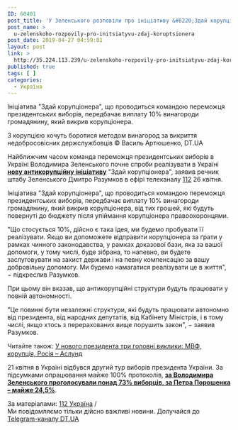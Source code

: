```yaml
---
ID: 60401
post_title: 'У Зеленського розповіли про ініціативу &#8220;Здай корупціонера&#8221;'
post_name: >
  u-zelenskoho-rozpovily-pro-initsiatyvu-zdaj-koruptsionera
post_date: 2019-04-27 04:59:01
layout: post
link: >
  http://35.224.113.239/u-zelenskoho-rozpovily-pro-initsiatyvu-zdaj-koruptsionera/
published: true
tags: [ ]
categories:
  - Україна
---
```

<div class="summary" itemprop="alternativeHeadline">
<p>Ініціатива "Здай корупціонера", що проводиться командою переможця президентських виборів, передбачає виплату 10% винагороди громадянину, який викрив корупціонера.</p>
</div>
<div class="bottom_block">
<div class="picture">
<div class="top_photo top">
<div class="frame_image"> <img class="img" src="https://image.zn.ua/media/images/645x426/Jul2018/207970.jpg" alt title="рада_4"></div>
<span class="photo_descr"><span class="title">З корупцією хочуть боротися методом винагород за викриття недобросовісних держслужбовців</span> <span class="source 1">© Василь Артюшенко, DT.UA</span></span></div>
</div>
<div class="article_body">
<div class="text">
<p>Найближчим часом команда переможця президентських виборів в Україні Володимира Зеленського почне спроби реалізувати в Україні <a href="https://dt.ua/POLITICS/u-novogo-prezidenta-tri-golovni-vikliki-mvf-korupciya-rosiya-aslund-309364_.html" target="_blank" rel="noopener noreferrer"><strong>нову антикорупційну ініціативу</strong></a> "Здай корупціонера", заявив речник штабу Зеленського Дмитро Разумков в ефірі телеканалу <a href="https://ua.112.ua/polityka/zdai-koruptsionera-za-hroshi-u-komandi-zelenskoho-rozpovily-iak-budut-probuvaty-realizuvaty-ideiu-489815.html" target="_blank" rel="noopener noreferrer">112</a> 26 квітня.</p>
<p>Ініціатива "Здай корупціонера", що проводиться командою переможця президентських виборів, передбачає виплату 10% винагороди громадянину, який викрив корупціонера, від тих грошей, які будуть повернуті до бюджету після упіймання корупціонера правоохоронцями.</p>
<p>"Що стосується 10%, дійсно є така ідея, ми будемо пробувати її реалізувати. Якщо ви допоможете відправити корупціонера за ґрати у рамках чинного законодавства, у рамках доказової бази, яка за вашої допомоги, у тому числі, буде зібрана, то напевно, ви будете заслуговувати на захист держави і на певну компенсацію за вашу добровільну допомогу. Ми будемо намагатися реалізувати це в життя", − підкреслив Разумков.</p>
<p>При цьому він вказав, що антикорупційні структури будуть працювати у повній автономності.</p>
<p>"Це повинні бути незалежні структури, які будуть працювати автономно від президента, від народних депутатів, від Кабінету Міністрів, і в тому числі, якщо хтось з перерахованих вище порушить закон", − заявив Разумков.</p>
<div class="article_attached acenter">Читайте також: <a href="https://dt.ua/POLITICS/u-novogo-prezidenta-tri-golovni-vikliki-mvf-korupciya-rosiya-aslund-309364_.html">У нового президента три головні виклики: МВФ, корупція, Росія – Аслунд</a></div>
<p>21 квітня в Україні відбувся другий тур виборів президента України. За підсумками опрацювання майже 100% протоколів,&nbsp;<strong><a href="https://dt.ua/POLITICS/cvk-opracyuvala-mayzhe-100-protokoliv-zelenskiy-viperediv-poroshenka-9-mln-golosiv-309352_.html" target="_blank" rel="noopener noreferrer">за Володимира Зеленського проголосували понад 73% виборців, за Петра Порошенка – майже 24,5%</a></strong>.</p>
</div>
</div>
<span class="link"><span class="source_caption">За матеріалами: <a href="https://dt.ua/go/aHR0cDovL3VhLjExMi51YS8=" target="_blank" rel="nofollow noopener noreferrer">112 Україна</a> <span class="divider">/</span></span></span>
<div class="telegram">Ми повідомляємо тільки дійсно важливі новини. Долучайся до <a href="https://t.me/znua_live">Telegram-каналу DT.UA</a></div> </div>
